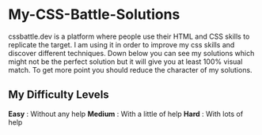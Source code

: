 # My-CSS-Battle-Solutions
cssbattle.dev is a platform where people use their HTML and CSS skills to replicate the target. I am using it in order to improve my css skills and discover different techniques. Down below you can see my solutions which might not be the perfect solution but it will give you at least 100% visual match. To get more point you should reduce the character of my solutions.

## My Difficulty Levels
<b>Easy</b> : Without any help
<b>Medium</b> : With a little of help
<b>Hard</b> : With lots of help
